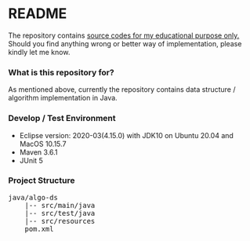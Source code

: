 # README #

The repository contains <ins>source codes for my educational purpose only.</ins> Should you find anything wrong or better way of implementation, please kindly let me know.


### What is this repository for? ###

As mentioned above, currently the repository contains data structure / algorithm implementation in Java.

### Develop / Test Environment ###

* Eclipse version: 2020-03(4.15.0) with JDK10 on Ubuntu 20.04 and MacOS 10.15.7
* Maven 3.6.1
* JUnit 5

### Project Structure ###


<pre>
java/algo-ds
	|-- src/main/java
	|-- src/test/java  
	|-- src/resources     
	pom.xml               
</pre>
